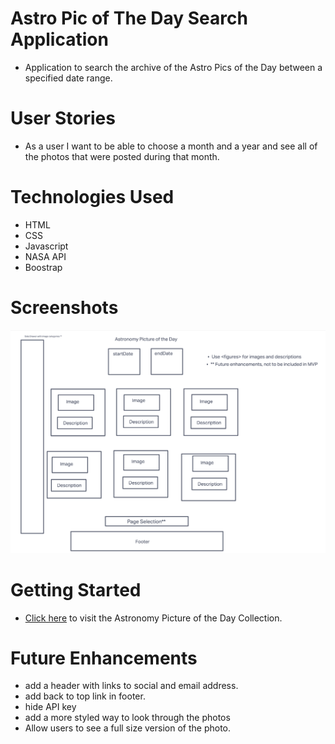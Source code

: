 # Astro Pic of The Day Search Application

 - Application to search the archive of the Astro Pics of the Day between a specified date range. 

# User Stories

- As a user I want to be able to choose a month and a year and see all of the photos that were posted during that month.


# Technologies Used

- HTML
- CSS
- Javascript
- NASA API
- Boostrap

# Screenshots

![wireframe screenshot](assets/screenshots/wireframe.png)

# Getting Started
- [Click here](https://main--apotd-archive.netlify.app/) to visit the Astronomy Picture of the Day Collection.
# Future Enhancements
 - add a header with links to social and email address.
 - add back to top link in footer. 
 - hide API key
 - add a more styled way to look through the photos 
 - Allow users to see a full size version of the photo. 
 